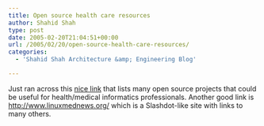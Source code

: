 ```yaml
---
title: Open source health care resources
author: Shahid Shah
type: post
date: 2005-02-20T21:04:51+00:00
url: /2005/02/20/open-source-health-care-resources/
categories:
  - 'Shahid Shah Architecture &amp; Engineering Blog'

---
```

Just ran across this [nice link][1] that lists many open source projects that could be useful for health/medical informatics professionals. Another good link is <http://www.linuxmednews.org/> which is a Slashdot-like site with links to many others.

 [1]: http://www.minoru-development.com/en/healthlinks.html